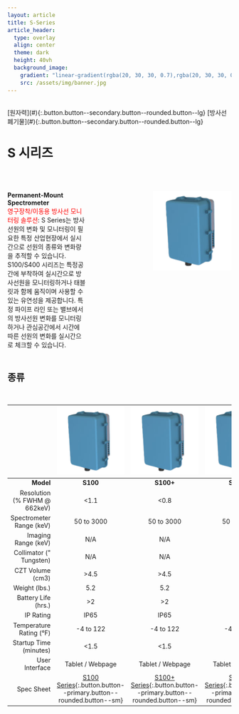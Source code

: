 ```yaml
---
layout: article
title: S-Series
article_header:
  type: overlay
  align: center
  theme: dark
  height: 40vh
  background_image:
    gradient: "linear-gradient(rgba(20, 30, 30, 0.7),rgba(20, 30, 30, 0.7))"
    src: /assets/img/banner.jpg
---
```


<style>

.container {
  display: flex;
  justify-content: space-between;
}

.item1 {
  flex-basis: 50%;
  margin-top: 50px;
}

.item2 {
  flex-basis: 50%;
  margin-top: 50px;
  padding-left: 150px;
}

@media (max-width: 700px) {
  .container {
    flex-direction: column;
  }
</style>

<br>
[원자력](#){:.button.button--secondary.button--rounded.button--lg}
[방사선 폐기물](#){:.button.button--secondary.button--rounded.button--lg}

# S 시리즈

<div class="container">
<div class="item1">
<span style="font-weight:bold">Permanent-Mount Spectrometer</span>
<br>
<span style="color:red">영구장착/이동용 방사선 모니터링 솔루션</span>: S Series는 방사선원의 변화 및 모니터링이 필요한 특정 산업현장에서 실시간으로 선원의 종류와 변화량을 추적할 수 있습니다. S100/S400 시리즈는 특정공간에 부착하여 실시간으로 방사선원을 모니터링하거나 태블릿과 함께 움직이며 사용할 수 있는 유연성을 제공합니다. 특정 파이프 라인 또는 밸브에서의 방사선원 변화를 모니터링 하거나 관심공간에서 시간에 따른 선원의 변화를 실시간으로 체크할 수 있습니다.

</div>
<div class="item2">
<img src="/assets/img/S_cover.png">
</div>
</div>
<br >

## 종류

<br>

|                              |                     ![](/assets/img/S_cover.png)                      |                      ![](/assets/img/S_cover.png)                      |                      ![](/assets/img/S_cover.png)                      |                     ![](/assets/img/S_cover.png)                      |                      ![](/assets/img/S_cover.png)                      |                      ![](/assets/img/S_cover.png)                      |
| ---------------------------: | :-------------------------------------------------------------------: | :--------------------------------------------------------------------: | :--------------------------------------------------------------------: | :-------------------------------------------------------------------: | :--------------------------------------------------------------------: | :--------------------------------------------------------------------: |
|                    **Model** |                               **S100**                                |                               **S100+**                                |                               **S100x**                                |                               **S400**                                |                               **S400+**                                |                               **S400x**                                |
| Resolution (% FWHM @ 662keV) |                                 <1.1                                  |                                  <0.8                                  |                                  <1.1                                  |                                 <1.1                                  |                                  <0.8                                  |                                  <1.1                                  |
|     Spectrometer Range (keV) |                              50 to 3000                               |                               50 to 3000                               |                               50 to 3000                               |                              50 to 3000                               |                               50 to 3000                               |                               50 to 9000                               |
|          Imaging Range (keV) |                                  N/A                                  |                                  N/A                                   |                                  N/A                                   |                                  N/A                                  |                                  N/A                                   |                                  N/A                                   |
|      Collimator (" Tungsten) |                                  N/A                                  |                                  N/A                                   |                                  N/A                                   |                                  N/A                                  |                                  N/A                                   |                                  N/A                                   |
|             CZT Volume (cm3) |                                 >4.5                                  |                                  >4.5                                  |                                  >4.5                                  |                                  >19                                  |                                  >19                                   |                                  >19                                   |
|                Weight (lbs.) |                                  5.2                                  |                                  5.2                                   |                                  5.2                                   |                                  5.4                                  |                                  5.4                                   |                                  5.4                                   |
|          Battery Life (hrs.) |                                  >2                                   |                                   >2                                   |                                   >2                                   |                                  >2                                   |                                   >2                                   |                                   >2                                   |
|                    IP Rating |                                 IP65                                  |                                  IP65                                  |                                  IP65                                  |                                 IP65                                  |                                  IP65                                  |                                  IP65                                  |
|      Temperature Rating (°F) |                               -4 to 122                               |                               -4 to 122                                |                               -4 to 122                                |                               -4 to 122                               |                               -4 to 122                                |                               -4 to 122                                |
|       Startup Time (minutes) |                                 <1.5                                  |                                  <1.5                                  |                                  <1.5                                  |                                 <1.5                                  |                                  <1.5                                  |                                  <1.5                                  |
|               User Interface |                           Tablet / Webpage                            |                            Tablet / Webpage                            |                            Tablet / Webpage                            |                           Tablet / Webpage                            |                            Tablet / Webpage                            |                            Tablet / Webpage                            |
|                   Spec Sheet | [S100 Series](#){:.button.button--primary.button--rounded.button--sm} | [S100+ Series](#){:.button.button--primary.button--rounded.button--sm} | [S100x Series](#){:.button.button--primary.button--rounded.button--sm} | [S400 Series](#){:.button.button--primary.button--rounded.button--sm} | [S400+ Series](#){:.button.button--primary.button--rounded.button--sm} | [S400x Series](#){:.button.button--primary.button--rounded.button--sm} |
